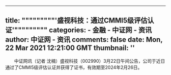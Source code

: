 
---
title: """""""""'盛视科技：通过CMMI5级评估认证'"""""""""
categories: 
    - 金融
    - 中证网 - 资讯
author: 中证网 - 资讯
comments: false
date: Mon, 22 Mar 2021 12:21:00 GMT
thumbnail: ''
---

<div>   
<p>　　中证网讯（记者 沈楠）盛视科技（002990）3月22日午间公告，公司于近日通过了CMMI5级评估认证并获得了证书，有效期至2024年2月26日。</p>
 
<p> </p>
<p>　　</p>  
</div>
            